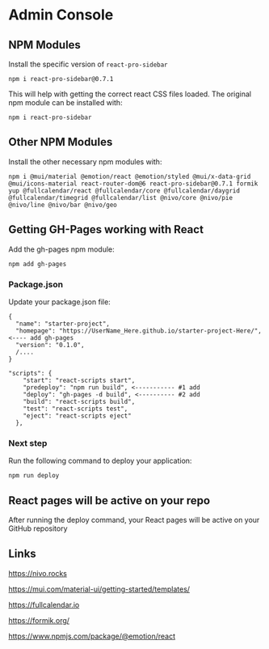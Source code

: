 # Admin Console

## NPM Modules

Install the specific version of  `react-pro-sidebar`

`npm i react-pro-sidebar@0.7.1`

This will help with getting the correct react CSS files loaded. The original npm module can be installed with:

`npm i react-pro-sidebar`

## Other NPM Modules
Install the other necessary npm modules with:

```
npm i @mui/material @emotion/react @emotion/styled @mui/x-data-grid @mui/icons-material react-router-dom@6 react-pro-sidebar@0.7.1 formik yup @fullcalendar/react @fullcalendar/core @fullcalendar/daygrid @fullcalendar/timegrid @fullcalendar/list @nivo/core @nivo/pie @nivo/line @nivo/bar @nivo/geo
```

## Getting GH-Pages working with React
Add the gh-pages npm module:

`npm add gh-pages`

### Package.json
Update your package.json file:
```
{
  "name": "starter-project",
  "homepage": "https://UserName_Here.github.io/starter-project-Here/", <---- add gh-pages
  "version": "0.1.0",
  /....
}
```

```
"scripts": {
    "start": "react-scripts start",
    "predeploy": "npm run build", <----------- #1 add
    "deploy": "gh-pages -d build", <---------- #2 add
    "build": "react-scripts build",
    "test": "react-scripts test",
    "eject": "react-scripts eject"
  },
```

### Next step
Run the following command to deploy your application:

`npm run deploy`

## React pages will be active on your repo
After running the deploy command, your React pages will be active on your GitHub repository

## Links
https://nivo.rocks

https://mui.com/material-ui/getting-started/templates/

https://fullcalendar.io

https://formik.org/

https://www.npmjs.com/package/@emotion/react


